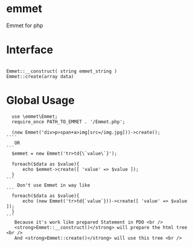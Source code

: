 # emmet
Emmet for php
# Interface
````

Emmet::__construct( string emmet_string )
Emmet::create(array data)

````

# Global Usage


``````````
  use \emmet\Emmet;
  require_once PATH_TO_EMMET . '/Emmet.php';
  
  (new Emmet('div>p>span+a>img[src=/img.jpg]))->create();
````  
   OR
```   
  $emmet = new Emmet('tr>td{\`value\`}');
  
  foreach($data as $value){
      echo $emmet->create([ 'value' => $value ]);
  }
```  
    Don't use Emmet in way like
```
  foreach($data as $value){
      echo (new Emmet('tr>td{`value`}))->create([ 'value' => $value ]);
  }
```
   Because it's work like prepared Statement in PDO <br />
   <strong>Emmet::__construct()</strong> will prepare the html tree <br />
   And <strong>Emmet::create()</strong> will use this tree <br />

